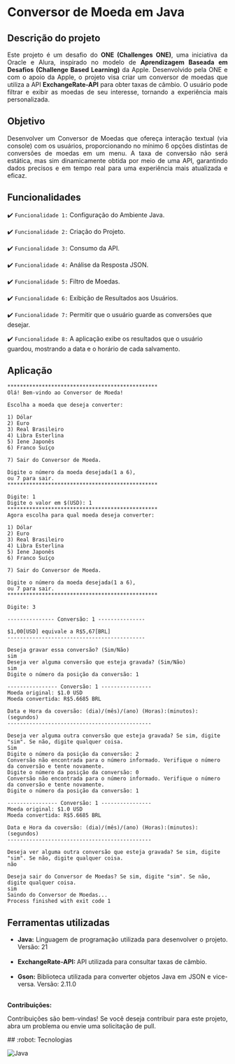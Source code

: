 # Conversor de Moeda em Java

## Descrição do projeto

<p align="justify">
Este projeto é um desafio do <b>ONE (Challenges ONE)</b>, uma iniciativa da Oracle e Alura, inspirado no modelo de <b>Aprendizagem Baseada em Desafios (Challenge Based Learning)</b> da Apple. Desenvolvido pela ONE e com o apoio da Apple, o projeto visa criar um conversor de moedas que utiliza a API <b>ExchangeRate-API</b> para obter taxas de câmbio. O usuário pode filtrar e exibir as moedas de seu interesse, tornando a experiência mais personalizada.
</p>

## Objetivo
<p align="justify">
Desenvolver um Conversor de Moedas que ofereça interação textual (via console) com os usuários, proporcionando no mínimo 6 opções distintas de conversões de moedas em um menu. A taxa de conversão não será estática, mas sim dinamicamente obtida por meio de uma API, garantindo dados precisos e em tempo real para uma experiência mais atualizada e eficaz.
</p>

## Funcionalidades

:heavy_check_mark: `Funcionalidade 1:` Configuração do Ambiente Java.

:heavy_check_mark: `Funcionalidade 2:` Criação do Projeto.

:heavy_check_mark: `Funcionalidade 3:` Consumo da API.

:heavy_check_mark: `Funcionalidade 4:` Análise da Resposta JSON.

:heavy_check_mark: `Funcionalidade 5:` Filtro de Moedas.

:heavy_check_mark: `Funcionalidade 6:` Exibição de Resultados aos Usuários.

:heavy_check_mark: `Funcionalidade 7:` Permitir que o usuário guarde as conversões que desejar.

:heavy_check_mark: `Funcionalidade 8:` A aplicação exibe os resultados que o usuário guardou, mostrando a data e o horário de cada salvamento.

## Aplicação

```
************************************************
Olá! Bem-vindo ao Conversor de Moeda!

Escolha a moeda que deseja converter:

1) Dólar
2) Euro
3) Real Brasileiro
4) Libra Esterlina
5) Iene Japonês
6) Franco Suíço

7) Sair do Conversor de Moeda.

Digite o número da moeda desejada(1 a 6),
ou 7 para sair.
************************************************

Digite: 1
Digite o valor em $(USD): 1
************************************************
Agora escolha para qual moeda deseja converter:

1) Dólar
2) Euro
3) Real Brasileiro
4) Libra Esterlina
5) Iene Japonês
6) Franco Suíço

7) Sair do Conversor de Moeda.

Digite o número da moeda desejada(1 a 6),
ou 7 para sair.
************************************************

Digite: 3

--------------- Conversão: 1 ---------------

$1,00[USD] equivale a R$5,67[BRL] 
--------------------------------------------

Deseja gravar essa conversão? (Sim/Não)
sim
Deseja ver alguma conversão que esteja gravada? (Sim/Não)
sim
Digite o número da posição da conversão: 1

---------------- Conversão: 1 ----------------
Moeda original: $1.0 USD 
Moeda convertida: R$5.6685 BRL 

Data e Hora da coversão: (dia)/(mês)/(ano) (Horas):(minutos):(segundos)
----------------------------------------------

Deseja ver alguma outra conversão que esteja gravada? Se sim, digite "sim". Se não, digite qualquer coisa.
Sim
Digite o número da posição da conversão: 2
Conversão não encontrada para o número informado. Verifique o número da conversão e tente novamente.
Digite o número da posição da conversão: 0
Conversão não encontrada para o número informado. Verifique o número da conversão e tente novamente.
Digite o número da posição da conversão: 1

---------------- Conversão: 1 ----------------
Moeda original: $1.0 USD 
Moeda convertida: R$5.6685 BRL 

Data e Hora da coversão: (dia)/(mês)/(ano) (Horas):(minutos):(segundos)
----------------------------------------------

Deseja ver alguma outra conversão que esteja gravada? Se sim, digite "sim". Se não, digite qualquer coisa.
não

Deseja sair do Conversor de Moedas? Se sim, digite "sim". Se não, digite qualquer coisa.
sim
Saindo do Conversor de Moedas...
Process finished with exit code 1
```

## Ferramentas utilizadas
<ul align = "justify">
    <li><b>Java: </b>Linguagem de programação utilizada para desenvolver o projeto. Versão: 21</li><br>
    <li><b>ExchangeRate-API: </b>API utilizada para consultar taxas de câmbio.</li><br>
    <li><b>Gson: </b>Biblioteca utilizada para converter objetos Java em JSON e vice-versa. Versão: 2.11.0</li><br>
</ul>

**Contribuições:**
<p align="justify">
Contribuições são bem-vindas! Se você deseja contribuir para este projeto, abra um problema ou envie uma solicitação de pull.
</p>
## :robot: Tecnologias

![Java](https://img.shields.io/badge/Java-ED8B00.svg?style=for-the-badge&logo=java&logoColor=white)